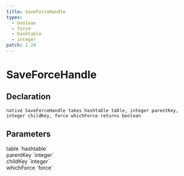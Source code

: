 ```yaml
---
title: SaveForceHandle
types:
  - boolean
  - force
  - hashtable
  - integer
patch: 1.24
---
```


# SaveForceHandle

## Declaration

```
native SaveForceHandle takes hashtable table, integer parentKey, integer childKey, force whichForce returns boolean
```

## Parameters
<dl>
  <dt>table `hashtable`</dt>
  <dd></dd>

  <dt>parentKey `integer`</dt>
  <dd></dd>

  <dt>childKey `integer`</dt>
  <dd></dd>

  <dt>whichForce `force`</dt>
  <dd></dd>
</dl>